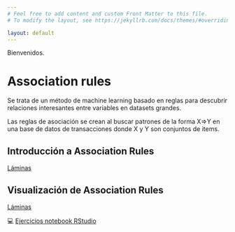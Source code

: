 ```yaml
---
# Feel free to add content and custom Front Matter to this file.
# To modify the layout, see https://jekyllrb.com/docs/themes/#overriding-theme-defaults

layout: default
---
```


Bienvenidos.

# Association rules
Se trata de un método de machine learning basado en reglas para descubrir relaciones interesantes entre variables en datasets grandes.

Las reglas de asociación se crean al buscar patrones de la forma X=>Y en una base de datos de transacciones donde X y Y son conjuntos de items. 

## Introducción a Association Rules

[Láminas](slides/association-rules.html)


## Visualización de Association Rules

[Láminas](slides/association-rules-visualization.html)


:computer:
[Ejercicios notebook RStudio](notebooks/rstudio/association-rules-visualization.html)




